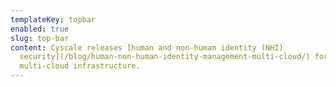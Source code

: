 ```yaml
---
templateKey: topbar
enabled: true
slug: top-bar
content: Cyscale releases [human and non-human identity (NHI)
  security](/blog/human-non-human-identity-management-multi-cloud/) for
  multi-cloud infrastructure.
---
```

